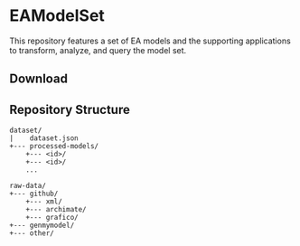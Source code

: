 # EAModelSet
This repository features a set of EA models and the supporting applications to transform, analyze, and query the model set.



## Download


## Repository Structure

```
dataset/
|    dataset.json
+--- processed-models/
	+--- <id>/
	+--- <id>/
	...

raw-data/
+--- github/
	+--- xml/
	+--- archimate/
	+--- grafico/
+--- genmymodel/
+--- other/
```


